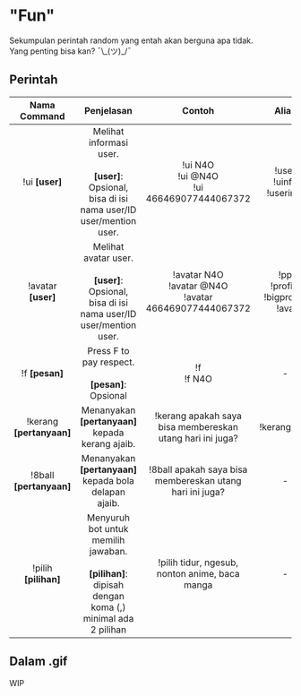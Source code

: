 # "Fun"
Sekumpulan perintah random yang entah akan berguna apa tidak.<br>
Yang penting bisa kan? ¯\\\_(ツ)_/¯

## Perintah

| Nama Command | Penjelasan |  Contoh  | Alias |
|:------------:|:----------:|:--------:|:-----:|
| !ui **[user]** | Melihat informasi user.<br><br>**[user]**: Opsional, bisa di isi nama user/ID user/mention user. | !ui N4O<br>!ui @N4O<br>!ui 466469077444067372 | !user<br>!uinfo<br>!userinfo |
| !avatar **[user]** | Melihat avatar user.<br><br>**[user]**: Opsional, bisa di isi nama user/ID user/mention user. | !avatar N4O<br>!avatar @N4O<br>!avatar 466469077444067372 | !pp<br>!profile<br>!bigprofile<br>!ava |
| !f **[pesan]** | Press F to pay respect.<br><br>**[pesan]**: Opsional | !f<br>!f N4O | - |
| !kerang **[pertanyaan]** | Menanyakan **[pertanyaan]** kepada kerang ajaib. | !kerang apakah saya bisa membereskan utang hari ini juga? | !kerangajaib |
| !8ball **[pertanyaan]** | Menanyakan **[pertanyaan]** kepada bola delapan ajaib. | !8ball apakah saya bisa membereskan utang hari ini juga? | - |
| !pilih **[pilihan]** | Menyuruh bot untuk memilih jawaban.<br><br>**[pilihan]**: dipisah dengan koma (,)<br>minimal ada 2 pilihan | !pilih tidur, ngesub, nonton anime, baca manga | - |

## Dalam .gif

WIP